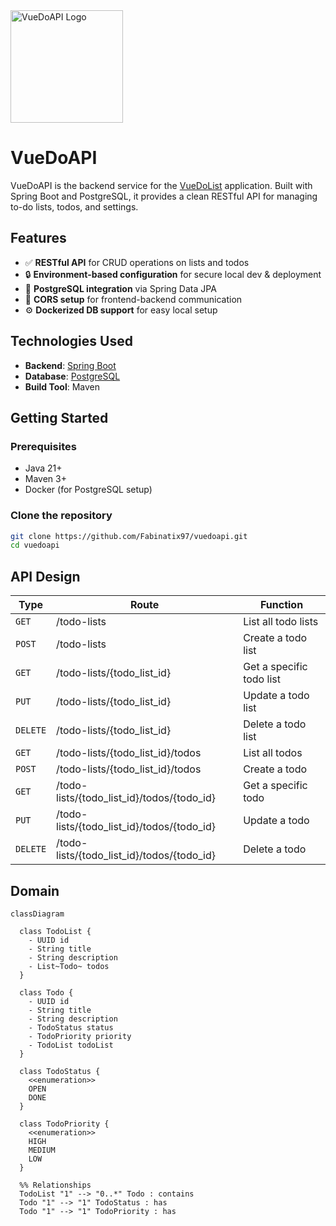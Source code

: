 <img src="https://raw.githubusercontent.com/Fabinatix97/vuedoapi/src/main/resources/logo.png" width="180" alt="VueDoAPI Logo">

# VueDoAPI

VueDoAPI is the backend service for the [VueDoList](https://github.com/Fabinatix97/VueDoList) application. Built with Spring Boot and PostgreSQL, it provides a clean RESTful API for managing to-do lists, todos, and settings.

## Features

- ✅ **RESTful API** for CRUD operations on lists and todos
- 🔒 **Environment-based configuration** for secure local dev & deployment
- 🐘 **PostgreSQL integration** via Spring Data JPA
- 🔄 **CORS setup** for frontend-backend communication
- ⚙️ **Dockerized DB support** for easy local setup

## Technologies Used

- **Backend**: [Spring Boot](https://spring.io/projects/spring-boot)
- **Database**: [PostgreSQL](https://www.postgresql.org/)
- **Build Tool**: Maven

## Getting Started

### Prerequisites
- Java 21+
- Maven 3+
- Docker (for PostgreSQL setup)

### Clone the repository

```bash
git clone https://github.com/Fabinatix97/vuedoapi.git
cd vuedoapi
```

## API Design

Type     | Route | Function
---------|-------|---------
`GET`    | /todo-lists | List all todo lists
`POST`   | /todo-lists | Create a todo list
`GET`    | /todo-lists/{todo_list_id} | Get a specific todo list
`PUT`    | /todo-lists/{todo_list_id} | Update a todo list
`DELETE` | /todo-lists/{todo_list_id} | Delete a todo list
`GET`    | /todo-lists/{todo_list_id}/todos | List all todos
`POST`   | /todo-lists/{todo_list_id}/todos | Create a todo
`GET`    | /todo-lists/{todo_list_id}/todos/{todo_id} | Get a specific todo
`PUT`    | /todo-lists/{todo_list_id}/todos/{todo_id} | Update a todo
`DELETE` | /todo-lists/{todo_list_id}/todos/{todo_id} | Delete a todo

## Domain

```mermaid
classDiagram

  class TodoList {
    - UUID id
    - String title
    - String description
    - List~Todo~ todos
  }

  class Todo {
    - UUID id
    - String title
    - String description
    - TodoStatus status
    - TodoPriority priority
    - TodoList todoList
  }

  class TodoStatus {
    <<enumeration>>
    OPEN
    DONE
  }

  class TodoPriority {
    <<enumeration>>
    HIGH
    MEDIUM
    LOW
  }

  %% Relationships
  TodoList "1" --> "0..*" Todo : contains
  Todo "1" --> "1" TodoStatus : has
  Todo "1" --> "1" TodoPriority : has
```

